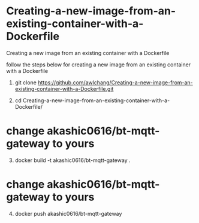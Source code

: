 # Creating-a-new-image-from-an-existing-container-with-a-Dockerfile
Creating a new image from an existing container with a Dockerfile

follow the steps below for creating a new image from an existing container with a Dockerfile
1. git clone https://github.com/awlchang/Creating-a-new-image-from-an-existing-container-with-a-Dockerfile.git

2. cd Creating-a-new-image-from-an-existing-container-with-a-Dockerfile/

# change akashic0616/bt-mqtt-gateway to yours
3. docker build -t akashic0616/bt-mqtt-gateway .

# change akashic0616/bt-mqtt-gateway to yours
4. docker push akashic0616/bt-mqtt-gateway
